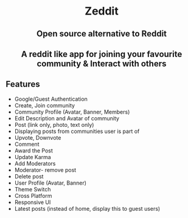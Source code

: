 <h1 align="center"> Zeddit</h1>
<h2 align="center"> Open source alternative to Reddit</h2>

<h2 align="center"> A reddit like app for joining your favourite community & Interact with others</h2>




## **Features**

* Google/Guest Authentication
* Create, Join community
* Community Profile (Avatar, Banner, Members)
* Edit Description and Avatar of community
* Post (link only, photo, text only)
* Displaying posts from communities user is part of
* Upvote, Downvote
* Comment
* Award the Post
* Update Karma
* Add Moderators
* Moderator- remove post
* Delete post
* User Profile (Avatar, Banner)
* Theme Switch
* Cross Platform
* Responsive UI
* Latest posts (instead of home, display this to guest users)
